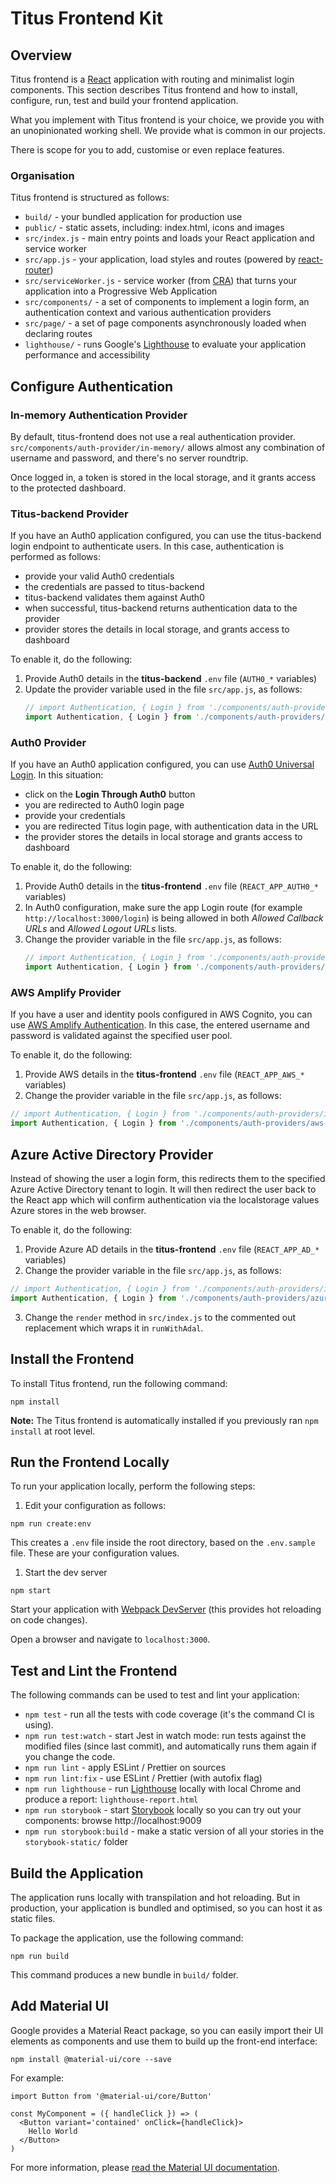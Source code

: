 # Titus Frontend Kit
## Overview
Titus frontend is a [React] application with routing and minimalist login components. This section describes Titus frontend and how to install, configure, run, test and build your frontend application. 

What you implement with Titus frontend is your choice, we provide you with an unopinionated working shell.
We provide what is common in our projects.

There is scope for you to add, customise or even replace features.

### Organisation
Titus frontend is structured as follows:

* `build/` - your bundled application for production use
* `public/` - static assets, including: index.html, icons and images
* `src/index.js` - main entry points and loads your React application and service worker
* `src/app.js` - your application, load styles and routes (powered by [react-router])
* `src/serviceWorker.js` - service worker (from [CRA]) that turns your application into a Progressive Web Application
* `src/components/` - a set of components to implement a login form, an authentication context and various authentication providers
* `src/page/` - a set of page components asynchronously loaded when declaring routes
* `lighthouse/` - runs Google's [Lighthouse] to evaluate your application performance and accessibility

## Configure Authentication
### In-memory Authentication Provider

By default, titus-frontend does not use a real authentication provider.
`src/components/auth-provider/in-memory/` allows almost any combination of username and password, and there's no server roundtrip.

Once logged in, a token is stored in the local storage, and it grants access to the protected dashboard.

### Titus-backend Provider

If you have an Auth0 application configured, you can use the titus-backend login endpoint to authenticate users.
In this case, authentication is performed as follows:
- provide your valid Auth0 credentials
- the credentials are passed to titus-backend
- titus-backend validates them against Auth0
- when successful, titus-backend returns authentication data to the provider
- provider stores the details in local storage, and grants access to dashboard

To enable it, do the following:
1. Provide Auth0 details in the **titus-backend** `.env` file (`AUTH0_*` variables)
1. Update the provider variable used in the file `src/app.js`, as follows:
   ```js
   // import Authentication, { Login } from './components/auth-providers/in-memory'
   import Authentication, { Login } from './components/auth-providers/titus-backend'
   ```

### Auth0 Provider

If you have an Auth0 application configured, you can use [Auth0 Universal Login][auth0-login].
In this situation:
- click on the **Login Through Auth0** button
- you are redirected to Auth0 login page
- provide your credentials
- you are redirected Titus login page, with authentication data in the URL
- the provider stores the details in local storage and grants access to dashboard

To enable it, do the following:
1. Provide Auth0 details in the **titus-frontend** `.env` file (`REACT_APP_AUTH0_*` variables)
1. In Auth0 configuration, make sure the app Login route (for example `http://localhost:3000/login`) is being allowed in both _Allowed Callback URLs_ and _Allowed Logout URLs_ lists.  
1. Change the provider variable in the file `src/app.js`, as follows:
   ```js
   // import Authentication, { Login } from './components/auth-providers/in-memory'
   import Authentication, { Login } from './components/auth-providers/auth0'
   ```
   
### AWS Amplify Provider

If you have a user and identity pools configured in AWS Cognito, you can use [AWS Amplify Authentication][aws-amplify-authentication].
In this case, the entered username and password is validated against the specified user pool.

To enable it, do the following:
1. Provide AWS details in the **titus-frontend** `.env` file (`REACT_APP_AWS_*` variables)
2. Change the provider variable in the file `src/app.js`, as follows:
  ```js
  // import Authentication, { Login } from './components/auth-providers/in-memory'
  import Authentication, { Login } from './components/auth-providers/aws-amplify'
  ```
  
## Azure Active Directory Provider

Instead of showing the user a login form, this redirects them to the specified Azure Active Directory tenant to login. It will then redirect the user back to the React app which will confirm authentication via the localstorage values Azure stores in the web browser.

To enable it, do the following:
1. Provide Azure AD details in the **titus-frontend** `.env` file (`REACT_APP_AD_*` variables)
2. Change the provider variable in the file `src/app.js`, as follows:
  ```js
  // import Authentication, { Login } from './components/auth-providers/in-memory'
  import Authentication, { Login } from './components/auth-providers/azure-ad'
  ```
3. Change the `render` method in `src/index.js` to the commented out replacement which wraps it in `runWithAdal`.

## Install the Frontend
To install Titus frontend, run the following command:

```
npm install
```

**Note:** The Titus frontend is automatically installed if you previously ran `npm install` at root level.

## Run the Frontend Locally
To run your application locally, perform the following steps:

1. Edit your configuration as follows:
  ```
  npm run create:env
  ```

  This creates a `.env` file inside the root directory, based on the `.env.sample` file.
  These are your configuration values.

1. Start the dev server
  ```
  npm start
  ```

  Start your application with [Webpack DevServer][webpack-dev-server] (this provides hot reloading on code changes).

  Open a browser and navigate to `localhost:3000`.


## Test and Lint the Frontend
The following commands can be used to test and lint your application:

* `npm test` - run all the tests with code coverage (it's the command CI is using).
* `npm run test:watch` - start Jest in watch mode: run tests against the modified files (since last commit), and automatically runs them again if you change the code.
* `npm run lint` - apply ESLint / Prettier on sources
* `npm run lint:fix` - use ESLint / Prettier (with autofix flag)
* `npm run lighthouse` - run [Lighthouse] locally with local Chrome and produce a report: `lighthouse-report.html`
* `npm run storybook` - start [Storybook] locally so you can try out your components: browse http://localhost:9009
* `npm run storybook:build` - make a static version of all your stories in the `storybook-static/` folder


## Build the Application

The application runs locally with transpilation and hot reloading.
But in production, your application is bundled and optimised, so you can host it as static files.

To package the application, use the following command:
```
npm run build
```
This command produces a new bundle in `build/` folder.


## Add Material UI

Google provides a Material React package, so you can easily import their UI elements as components and use them to build up the front-end interface:
```
npm install @material-ui/core --save
```
For example:
```
import Button from '@material-ui/core/Button'

const MyComponent = ({ handleClick }) => (
  <Button variant='contained' onClick={handleClick}>
    Hello World
  </Button>
)
```
For more information, please [read the Material UI documentation](material-ui).


[React]: https://reactjs.org
[CRA]: https://facebook.github.io/create-react-app
[react-router]: https://reacttraining.com/react-router/web
[yup]: https://github.com/jquense/yup#readme
[Jest]: https://jestjs.io
[Enzyme]: https://airbnb.io/enzyme
[ESLint]: https://eslint.org
[Prettier]: https://prettier.io
[Standard]: https://standardjs.com/
[Auth0]: https://auth0.com
[Lighthouse]: https://developers.google.com/web/tools/lighthouse
[Storybook]: https://storybook.js.org
[webpack-dev-server]: https://webpack.js.org/configuration/dev-server
[auth0-login]: https://auth0.com/docs/universal-login
[aws-amplify-authentication]: https://aws-amplify.github.io/docs/js/authentication
[material-ui]: https://material-ui.com/getting-started/installation/
